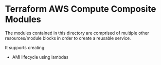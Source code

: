 # Terraform AWS Compute Composite Modules
The modules contained in this directory are comprised of multiple other resources/module blocks in order to create a reusable service.

It supports creating:

- AMI lifecycle using lambdas

